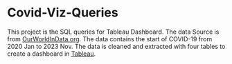 # Covid-Viz-Queries
This project is the SQL queries for Tableau Dashboard. The data Source is from [OurWorldInData.org](https://ourworldindata.org/covid-deaths).
The data contains the start of COVID-19 from 2020 Jan to 2023 Nov.
The data is cleaned and extracted with four tables to create a dashboard in [Tableau](https://public.tableau.com/app/profile/htet.thu.aung7330/viz/CovidDataAnalysisDashboard_17001244435230/Dashboard1).
